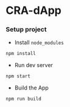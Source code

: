 # CRA-dApp

### Setup project

- Install `node_modules`

```bash
npm install
```

- Run dev server

```bash
npm start
```

- Build the App

```bash
npm run build
```
